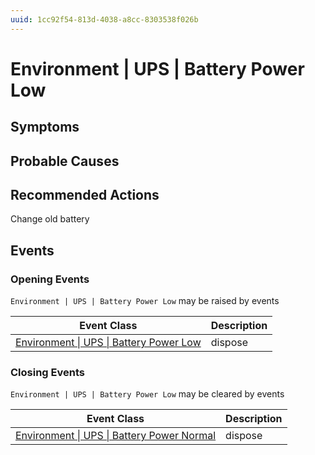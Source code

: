 ```yaml
---
uuid: 1cc92f54-813d-4038-a8cc-8303538f026b
---
```

# Environment | UPS | Battery Power Low

## Symptoms

## Probable Causes

## Recommended Actions

Change old battery

## Events

### Opening Events
`Environment | UPS | Battery Power Low` may be raised by events

| Event Class                                                                                                   | Description |
| ------------------------------------------------------------------------------------------------------------- | ----------- |
| [Environment \| UPS \| Battery Power Low](ref://event-classes-reference/environment/ups/battery-power-low.md) | dispose     |

### Closing Events
`Environment | UPS | Battery Power Low` may be cleared by events

| Event Class                                                                                                         | Description |
| ------------------------------------------------------------------------------------------------------------------- | ----------- |
| [Environment \| UPS \| Battery Power Normal](ref://event-classes-reference/environment/ups/battery-power-normal.md) | dispose     |
